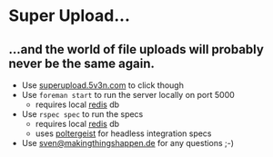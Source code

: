 # Super Upload...

## ...and the world of file uploads will probably never be the same again.

- Use [superupload.5v3n.com](http://superupload.5v3n.com) to click though
- Use `foreman start` to run the server locally on port 5000 
  - requires local [redis](http://redis.io) db
- Use `rspec spec` to run the specs
  - requires local [redis](http://redis.io) db
  - uses [poltergeist](https://github.com/jonleighton/poltergeist) for headless integration specs
- Use sven@makingthingshappen.de for any questions ;-)